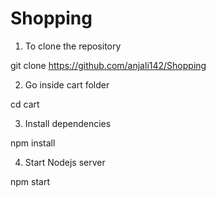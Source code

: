 # Shopping

1. To clone the repository

git clone https://github.com/anjali142/Shopping

2. Go inside cart folder

cd cart

3. Install dependencies

npm install

4. Start Nodejs server 

npm start
